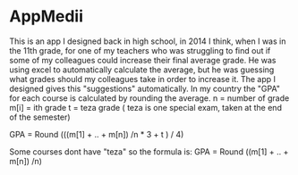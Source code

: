 # AppMedii
This is an app I designed back in high school, in 2014 I think, when I was in the 11th grade, for one of my teachers who was struggling to find out if some of my colleagues could increase their final average grade.
He was using excel to automatically calculate the average, but he was guessing what grades should my colleagues take in order to increase it.
The app I designed gives this "suggestions" automatically.
In my country the "GPA" for each course is calculated by rounding the average. 
n = number of grade
m[i] = ith grade
t = teza grade ( teza is one special exam, taken at the end of the semester)

GPA = Round  (((m[1] + .. + m[n]) /n * 3 + t ) / 4) 

Some courses dont have "teza" so the formula is:
GPA = Round  ((m[1] + .. + m[n]) /n) 
